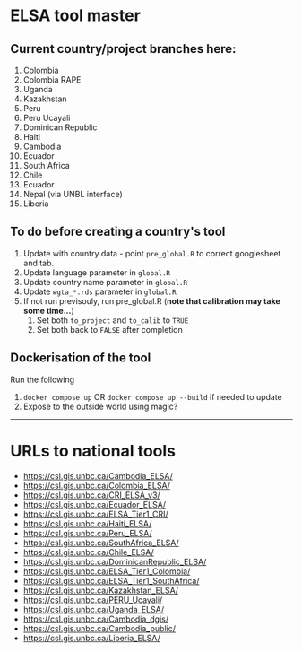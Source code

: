 # ELSA tool master

## Current country/project branches here:
1. Colombia
2. Colombia RAPE
3. Uganda
4. Kazakhstan
5. Peru
6. Peru Ucayali
7. Dominican Republic
8. Haiti
9. Cambodia
10. Ecuador
11. South Africa
12. Chile
13. Ecuador
14. Nepal (via UNBL interface)
15. Liberia

## To do before creating a country's tool
1. Update with country data - point `pre_global.R` to correct googlesheet and tab.
2. Update language parameter in `global.R`
3. Update country name parameter in `global.R`
4. Update `wgta_*.rds` parameter in `global.R`
5. If not run previsouly, run pre_global.R (**note that calibration may take some time...**)
	1. Set both `to_project` and `to_calib` to `TRUE`
	2. Set both back to `FALSE` after completion


## Dockerisation of the tool
Run the following


1. `docker compose up` OR `docker compose up --build` if needed to update 
2. Expose to the outside world using magic?

---

# URLs to national tools

- https://csl.gis.unbc.ca/Cambodia_ELSA/
- https://csl.gis.unbc.ca/Colombia_ELSA/
- https://csl.gis.unbc.ca/CRI_ELSA_v3/
- https://csl.gis.unbc.ca/Ecuador_ELSA/
- https://csl.gis.unbc.ca/ELSA_Tier1_CRI/
- https://csl.gis.unbc.ca/Haiti_ELSA/
- https://csl.gis.unbc.ca/Peru_ELSA/
- https://csl.gis.unbc.ca/SouthAfrica_ELSA/
- https://csl.gis.unbc.ca/Chile_ELSA/
- https://csl.gis.unbc.ca/DominicanRepublic_ELSA/
- https://csl.gis.unbc.ca/ELSA_Tier1_Colombia/
- https://csl.gis.unbc.ca/ELSA_Tier1_SouthAfrica/
- https://csl.gis.unbc.ca/Kazakhstan_ELSA/
- https://csl.gis.unbc.ca/PERU_Ucayali/
- https://csl.gis.unbc.ca/Uganda_ELSA/
- https://csl.gis.unbc.ca/Cambodia_dgis/
- https://csl.gis.unbc.ca/Cambodia_public/
- https://csl.gis.unbc.ca/Liberia_ELSA/